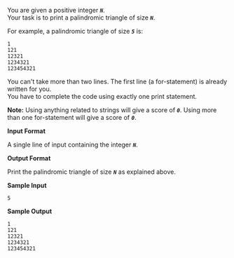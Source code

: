 You are given a positive integer ***`N`***.  
Your task is to print a palindromic triangle of size ***`N`***.  

For example, a palindromic triangle of size ***`5`*** is:  
```
1
121
12321
1234321
123454321
```
You can't take more than two lines. The first line (a for-statement) is already written for you.  
You have to complete the code using exactly one print statement.  

**Note:**
Using anything related to strings will give a score of ***`0`***.
Using more than one for-statement will give a score of ***`0`***.

**Input Format**

A single line of input containing the integer ***`N`***.

**Output Format**

Print the palindromic triangle of size ***`N`*** as explained above.

**Sample Input**
```
5
```
**Sample Output**
```
1
121
12321
1234321
123454321
```